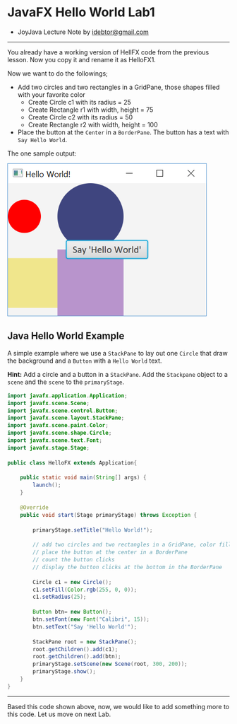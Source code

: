 
# JavaFX Hello World Lab1
  - JoyJava Lecture Note by idebtor@gmail.com
  ------------------

You already have a working version of HellFX code from the previous lesson. Now you copy it and rename it as HelloFX1.

Now we want to do the followings;
- Add two circles and two rectangles in a GridPane, those shapes filled with your favorite color
    - Create Circle c1 with its radius = 25
    - Create Rectangle r1 with width, height = 75
    - Create Circle c2 with its radius = 50
    - Create Rectangle r2 with width, height = 100
- Place the button at the `Center` in a `BorderPane`. The button has a text with `Say Hello World`.

The one sample output:

![Sample Output](images/HelloFX1.png "Lab 1: HelloFX1")

## Java Hello World Example

A simple example where we use a `StackPane` to lay out one `Circle` that draw the background and a `Button` with a `Hello World` text.

__Hint:__ Add a circle and a button in a `StackPane`. Add the `Stackpane` object to a `scene` and the `scene` to the `primaryStage`.

```java
import javafx.application.Application;
import javafx.scene.Scene;
import javafx.scene.control.Button;
import javafx.scene.layout.StackPane;
import javafx.scene.paint.Color;
import javafx.scene.shape.Circle;
import javafx.scene.text.Font;
import javafx.stage.Stage;

public class HelloFX extends Application{

	public static void main(String[] args) {
		launch();
	}

	@Override
	public void start(Stage primaryStage) throws Exception {

		primaryStage.setTitle("Hello World!");

		// add two circles and two rectangles in a GridPane, color filled
		// place the button at the center in a BorderPane
		// count the button clicks
		// display the button clicks at the bottom in the BorderPane

		Circle c1 = new Circle();
		c1.setFill(Color.rgb(255, 0, 0));
		c1.setRadius(25);

		Button btn= new Button();
		btn.setFont(new Font("Calibri", 15));
		btn.setText("Say 'Hello World'");

		StackPane root = new StackPane();
		root.getChildren().add(c1);
		root.getChildren().add(btn);
		primaryStage.setScene(new Scene(root, 300, 200));
		primaryStage.show();
	}
}
```
-------------------
Based this code shown above, now, we would like to add something more to this code. Let us move on next Lab.

